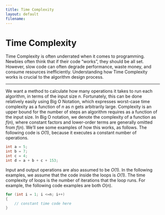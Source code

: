 ```yaml
---
title: Time Complexity
layout: default
filename:
---
```


# Time Complexity

Time Complexity is often underrated when it comes to programming. Newbies often think that if their code “works”, they should be all set. However, slow code can often degrade performance, waste money, and consume resources inefficiently. Understanding how Time Complexity works is crucial to the algorithm design process.

---

We want a method to calculate how many operations it takes to run each algorithm, in terms of the input size $n$. Fortunately, this can be done relatively easily using Big O Notation, which expresses worst-case time complexity as a function of $n$ as $n$ gets arbitrarily large. Complexity is an upper bound for the number of steps an algorithm requires as a function of the input size. In Big O notation, we denote the complexity of a function as $f(n)$, where constant factors and lower-order terms are generally omitted from $f(n)$. We’ll see some examples of how this works, as follows. The following code is $O(1)$, because it executes a constant number of operations.

```cpp
int a = 5;
int b = 7;
int c = 4;
int d = a + b + c + 153;
```

Input and output operations are also assumed to be $O(1)$. In the following examples, we assume that the code inside the loops is $O(1)$. The time complexity of loops is the number of iterations that the loop runs. For example, the following code examples are both $O(n)$.

```cpp
for (int i = 1; i <=n; i++)
{
    // constant time code here
}

